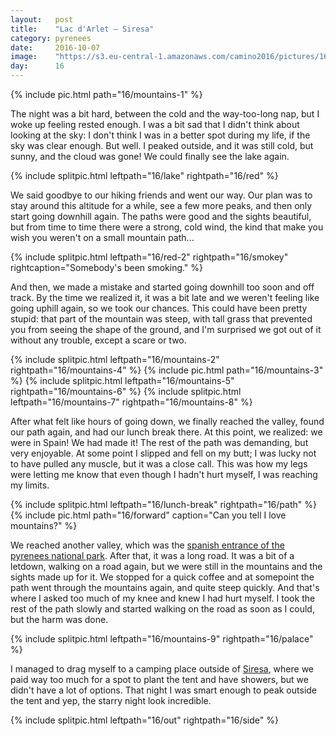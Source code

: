 ```yaml
---
layout:   post
title:    "Lac d'Arlet — Siresa"
category: pyrenees
date:     2016-10-07
image:    "https://s3.eu-central-1.amazonaws.com/camino2016/pictures/16/mountains-1.jpg"
day:      16
---
```


{% include pic.html path="16/mountains-1" %}

The night was a bit hard, between the cold and the way-too-long nap, but I woke up feeling rested enough. I was a bit sad that I didn't think about looking at the sky: I don't think I was in a better spot during my life, if the sky was clear enough. But well. I peaked outside, and it was still cold, but sunny, and the cloud was gone! We could finally see the lake again.

{% include splitpic.html leftpath="16/lake" rightpath="16/red" %}

We said goodbye to our hiking friends and went our way. Our plan was to stay around this altitude for a while, see a few more peaks, and then only start going downhill again. The paths were good and the sights beautiful, but from time to time there were a strong, cold wind, the kind that make you wish you weren't on a small mountain path...

{% include splitpic.html leftpath="16/red-2" rightpath="16/smokey" rightcaption="Somebody's been smoking." %}

And then, we made a mistake and started going downhill too soon and off track. By the time we realized it, it was a bit late and we weren't feeling like going uphill again, so we took our chances. This could have been pretty stupid: that part of the mountain was steep, with tall grass that prevented you from seeing the shape of the ground, and I'm surprised we got out of it without any trouble, except a scare or two.

{% include splitpic.html leftpath="16/mountains-2" rightpath="16/mountains-4" %}
{% include pic.html path="16/mountains-3" %}
{% include splitpic.html leftpath="16/mountains-5" rightpath="16/mountains-6" %}
{% include splitpic.html leftpath="16/mountains-7" rightpath="16/mountains-8" %}

After what felt like hours of going down, we finally reached the valley, found our path again, and had our lunch break there. At this point, we realized: we were in Spain! We had made it! The rest of the path was demanding, but very enjoyable. At some point I slipped and fell on my butt; I was lucky not to have pulled any muscle, but it was a close call. This was how my legs were letting me know that even though I hadn't hurt myself, I was reaching my limits.

{% include splitpic.html leftpath="16/lunch-break" rightpath="16/path" %}
{% include pic.html path="16/forward" caption="Can you tell I love mountains?" %}

We reached another valley, which was the [spanish entrance of the pyrenees national park](https://www.google.fr/maps/place/Valles+Occidentales+Natural+Park/@42.8407019,-0.6856678,12z/data=!4m12!1m6!3m5!1s0xd577569879a71a3:0xcdcb29b26100d722!2sREFUGE+LAC+D'ARLET!8m2!3d42.840698!4d-0.61563!3m4!1s0x0:0xd807d003f23da2c5!8m2!3d42.8031469!4d-0.6962585?hl=fr). After that, it was a long road. It was a bit of a letdown, walking on a road again, but we were still in the mountains and the sights made up for it. We stopped for a quick coffee and at somepoint the path went through the mountains again, and quite steep quickly. And that's where I asked too much of my knee and knew I had hurt myself. I took the rest of the path slowly and started walking on the road as soon as I could, but the harm was done.

{% include splitpic.html leftpath="16/mountains-9" rightpath="16/palace" %}

I managed to drag myself to a camping place outside of [Siresa](https://www.google.fr/maps/place/22790+Siresa,+Province+de+Huesca,+Espagne/@42.8407019,-0.6856678,12z/data=!4m12!1m6!3m5!1s0xd577569879a71a3:0xcdcb29b26100d722!2sREFUGE+LAC+D'ARLET!8m2!3d42.840698!4d-0.61563!3m4!1s0xd576e279cf2b1c5:0x243f229ea936746b!8m2!3d42.7561509!4d-0.7541943?hl=fr), where we paid way too much for a spot to plant the tent and have showers, but we didn't have a lot of options. That night I was smart enough to peak outside the tent and yep, the starry night look incredible.

{% include splitpic.html leftpath="16/out" rightpath="16/side" %}
